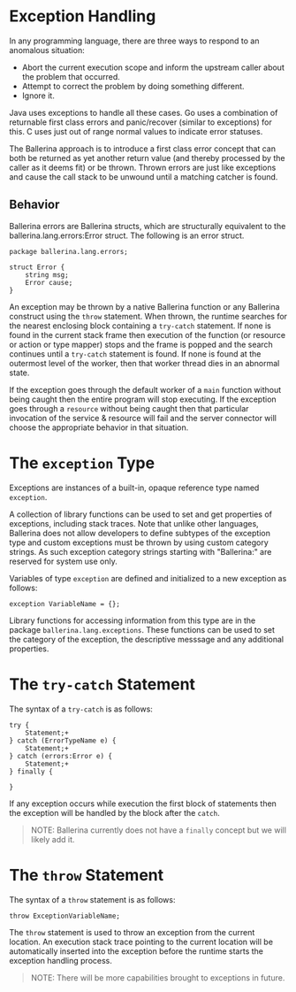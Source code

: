# Exception Handling

In any programming language, there are three ways to respond to an anomalous situation:
- Abort the current execution scope and inform the upstream caller about the problem that occurred.
- Attempt to correct the problem by doing something different.
- Ignore it. 

Java uses exceptions to handle all these cases. Go uses a combination of returnable first class errors and panic/recover (similar to exceptions) for this. C uses just out of range normal values to indicate error statuses.

The Ballerina approach is to introduce a first class error concept that can both be returned as yet another return value (and thereby processed by the caller as it deems fit) or be thrown. Thrown errors are just like exceptions and cause the call stack to be unwound until a matching catcher is found.

## Behavior

Ballerina errors are Ballerina structs, which are structurally equivalent to the ballerina.lang.errors:Error struct. The following is an error struct.

```
package ballerina.lang.errors;

struct Error {
	string msg;
	Error cause;
}
```

An exception may be thrown by a native Ballerina function or any Ballerina construct using the `throw` statement. When thrown, the runtime searches for the nearest enclosing block containing a `try-catch` statement. If none is found in the current stack frame then execution of the function (or resource or action or type mapper) stops and the frame is popped and the search continues until a `try-catch` statement is found. If none is found at the outermost level of the worker, then that worker thread dies in an abnormal state.

If the exception goes through the default worker of a `main` function without being caught then the entire program will stop executing. If the exception goes through a `resource` without being caught then that particular invocation of the service & resource will fail and the server connector will choose the appropriate behavior in that situation.

# The `exception` Type

Exceptions are instances of a built-in, opaque reference type named `exception`.

A collection of library functions can be used to set and get properties of exceptions, including stack traces. Note that unlike other languages, Ballerina does not allow developers to define subtypes of the exception type and custom exceptions must be thrown by using custom category strings. As such exception category strings starting with "Ballerina:" are reserved for system use only.

Variables of type `exception` are defined and initialized to a new exception as follows:
```
exception VariableName = {};
```
Library functions for accessing information from this type are in the package `ballerina.lang.exceptions`. These functions can be used to set the category of the exception, the descriptive messsage and any additional properties.

# The `try-catch` Statement

The syntax of a `try-catch` is as follows:
```
try {
    Statement;+
} catch (ErrorTypeName e) {
    Statement;+
} catch (errors:Error e) {
    Statement;+
} finally {

}
```
If any exception occurs while execution the first block of statements then the exception will be handled by the block after the `catch`.

> NOTE: Ballerina currently does not have a `finally` concept but we will likely add it.

# The `throw` Statement

The syntax of a `throw` statement is as follows:
```
throw ExceptionVariableName;
```

The `throw` statement is used to throw an exception from the current location. An execution stack trace pointing to the current location will be automatically inserted into the exception before the runtime starts the exception handling process.

> NOTE: There will be more capabilities brought to exceptions in future.
